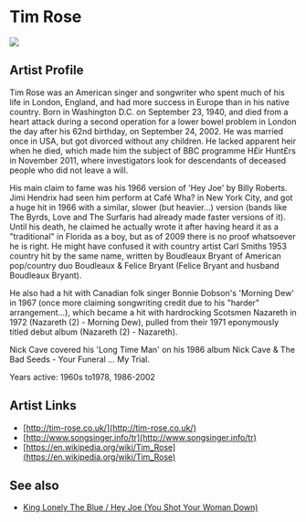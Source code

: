 # Tim Rose

![](../../asssets/artists/Tim_Rose.png)

## Artist Profile

Tim Rose was an American singer and songwriter who spent much of his life in London, England, and had more success in Europe than in his native country. Born in Washington D.C. on September 23, 1940, and died from a heart attack during a second operation for a lower bowel problem in London the day after his 62nd birthday, on September 24, 2002. He was married once in USA, but got divorced without any children. He lacked apparent heir when he died, which made him the subject of BBC programme H£ir Hunt£rs in November 2011, where investigators look for descendants of deceased people who did not leave a will.

His main claim to fame was his 1966 version of 'Hey Joe' by Billy Roberts. Jimi Hendrix had seen him perform at Café Wha? in New York City, and got a huge hit in 1966 with a similar, slower (but heavier...) version (bands like The Byrds, Love and The Surfaris had already made faster versions of it). Until his death, he claimed he actually wrote it after having heard it as a "traditional" in Florida as a boy, but as of 2009 there is no proof whatsoever he is right. He might have confused it with country artist Carl Smiths 1953 country hit by the same name, written by Boudleaux Bryant of American pop/country duo Boudleaux &amp; Felice Bryant (Felice Bryant and husband Boudleaux Bryant).

He also had a hit with Canadian folk singer Bonnie Dobson's 'Morning Dew' in 1967 (once more claiming songwriting credit due to his "harder" arrangement...), which became a hit with hardrocking Scotsmen Nazareth in 1972 (Nazareth (2) - Morning Dew), pulled from their 1971 eponymously titled debut album (Nazareth (2) - Nazareth).

Nick Cave covered his 'Long Time Man' on his 1986 album Nick Cave & The Bad Seeds - Your Funeral ... My Trial.

Years active: 1960s to1978, 1986-2002

## Artist Links

- [http://tim-rose.co.uk/](http://tim-rose.co.uk/)
- [http://www.songsinger.info/tr](http://www.songsinger.info/tr)
- [https://en.wikipedia.org/wiki/Tim_Rose](https://en.wikipedia.org/wiki/Tim_Rose)


## See also

- [King Lonely The Blue / Hey Joe (You Shot Your Woman Down)](Tim_Rose-King_Lonely_The_Blue_-_Hey_Joe_You_Shot_Your_Woman_Down.md)
